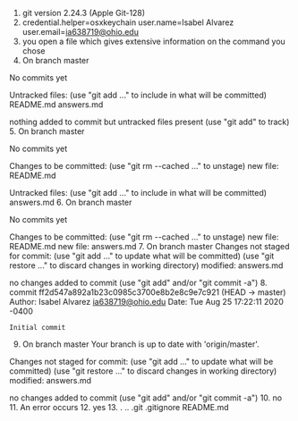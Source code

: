 1.	git version 2.24.3 (Apple Git-128)
2. credential.helper=osxkeychain
user.name=Isabel Alvarez
user.email=ia638719@ohio.edu
3. you open a file which gives extensive information on the command you chose
4. On branch master

No commits yet

Untracked files:
  (use "git add <file>..." to include in what will be committed)
	README.md
	answers.md

nothing added to commit but untracked files present (use "git add" to track)
5. On branch master

No commits yet

Changes to be committed:
  (use "git rm --cached <file>..." to unstage)
	new file:   README.md

Untracked files:
  (use "git add <file>..." to include in what will be committed)
	answers.md
6. On branch master

No commits yet

Changes to be committed:
  (use "git rm --cached <file>..." to unstage)
	new file:   README.md
	new file:   answers.md
7. On branch master
Changes not staged for commit:
  (use "git add <file>..." to update what will be committed)
  (use "git restore <file>..." to discard changes in working directory)
	modified:   answers.md

no changes added to commit (use "git add" and/or "git commit -a")
8. commit ff2d547a892a1b23c0985c3700e8b2e8c9e7c921 (HEAD -> master)
Author: Isabel Alvarez <ia638719@ohio.edu>
Date:   Tue Aug 25 17:22:11 2020 -0400

    Initial commit
9. On branch master
Your branch is up to date with 'origin/master'.

Changes not staged for commit:
  (use "git add <file>..." to update what will be committed)
  (use "git restore <file>..." to discard changes in working directory)
	modified:   answers.md

no changes added to commit (use "git add" and/or "git commit -a")
10. no
11. An error occurs
12. yes
13. .		..		.git		.gitignore	README.md

